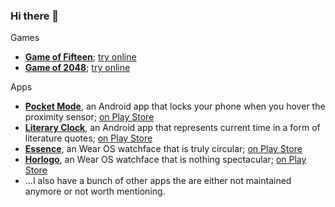 ### Hi there 👋

Games
 - **[Game of Fifteen](https://github.com/AChep/15puzzle)**; [try online](https://gh.artemchep.com/15puzzle) 
 - **[Game of 2048](https://github.com/AChep/2048)**; [try online](https://gh.artemchep.com/2048) 

Apps
 - **[Pocket Mode](https://github.com/AChep/PocketMode)**, an Android app that locks your phone when you hover the proximity sensor; [on Play Store](https://play.google.com/store/apps/details?id=com.artemchep.pocketmode) 
 - **[Literary Clock](https://github.com/AChep/literaryclock)**, an Android app that represents current time in a form of literature quotes; [on Play Store](https://play.google.com/store/apps/details?id=com.artemchep.literaryclock) 
 - **[Essence](https://github.com/AChep/essence)**, an Wear OS watchface that is truly circular; [on Play Store](https://play.google.com/store/apps/details?id=com.artemchep.essence) 
 - **[Horlogo](https://github.com/AChep/horlogo)**, an Wear OS watchface that is nothing spectacular; [on Play Store](https://play.google.com/store/apps/details?id=com.artemchep.horlogo) 
 - ...I also have a bunch of other apps the are either not maintained anymore or not worth mentioning. 

<!--
**AChep/AChep** is a ✨ _special_ ✨ repository because its `README.md` (this file) appears on your GitHub profile.

Here are some ideas to get you started:

- 🔭 I’m currently working on ...
- 🌱 I’m currently learning ...
- 👯 I’m looking to collaborate on ...
- 🤔 I’m looking for help with ...
- 💬 Ask me about ...
- 📫 How to reach me: ...
- 😄 Pronouns: ...
- ⚡ Fun fact: ...
-->
